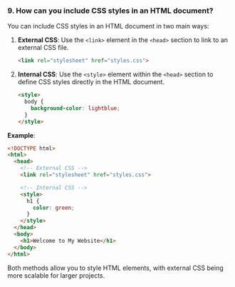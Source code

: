 ### **9. How can you include CSS styles in an HTML document?**

You can include CSS styles in an HTML document in two main ways:

1. **External CSS**: Use the `<link>` element in the `<head>` section to link to an external CSS file.
   ```html
   <link rel="stylesheet" href="styles.css">
   ```

2. **Internal CSS**: Use the `<style>` element within the `<head>` section to define CSS styles directly in the HTML document.
   ```html
   <style>
     body {
       background-color: lightblue;
     }
   </style>
   ```

**Example**:
```html
<!DOCTYPE html>
<html>
  <head>
    <!-- External CSS -->
    <link rel="stylesheet" href="styles.css">

    <!-- Internal CSS -->
    <style>
      h1 {
        color: green;
      }
    </style>
  </head>
  <body>
    <h1>Welcome to My Website</h1>
  </body>
</html>
```

Both methods allow you to style HTML elements, with external CSS being more scalable for larger projects.